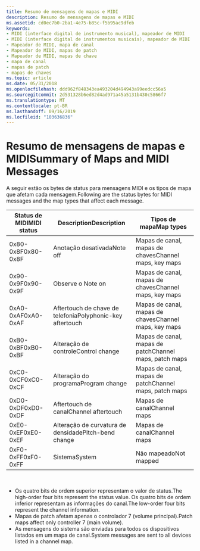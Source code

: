 ```yaml
---
title: Resumo de mensagens de mapas e MIDI
description: Resumo de mensagens de mapas e MIDI
ms.assetid: cd0ec7b0-2ba1-4e75-b85c-f5b95ac9dfeb
keywords:
- MIDI (interface digital de instrumento musical), mapeador de MIDI
- MIDI (interface digital de instrumentos musicais), mapeador de MIDI
- Mapeador de MIDI, mapa de canal
- Mapeador de MIDI, mapas de patch
- Mapeador de MIDI, mapas de chave
- mapa de canal
- mapas de patch
- mapas de chaves
ms.topic: article
ms.date: 05/31/2018
ms.openlocfilehash: ddd962f848343ea493204d494943a99eedcc56a5
ms.sourcegitcommit: 2d531328b6ed82d4ad971a45a5131b430c5866f7
ms.translationtype: MT
ms.contentlocale: pt-BR
ms.lasthandoff: 09/16/2019
ms.locfileid: "103636836"
---
```

# <a name="summary-of-maps-and-midi-messages"></a><span data-ttu-id="58bd3-111">Resumo de mensagens de mapas e MIDI</span><span class="sxs-lookup"><span data-stu-id="58bd3-111">Summary of Maps and MIDI Messages</span></span>

<span data-ttu-id="58bd3-112">A seguir estão os bytes de status para mensagens MIDI e os tipos de mapa que afetam cada mensagem.</span><span class="sxs-lookup"><span data-stu-id="58bd3-112">Following are the status bytes for MIDI messages and the map types that affect each message.</span></span>



| <span data-ttu-id="58bd3-113">Status de MIDI</span><span class="sxs-lookup"><span data-stu-id="58bd3-113">MIDI status</span></span> | <span data-ttu-id="58bd3-114">Description</span><span class="sxs-lookup"><span data-stu-id="58bd3-114">Description</span></span>               | <span data-ttu-id="58bd3-115">Tipos de mapa</span><span class="sxs-lookup"><span data-stu-id="58bd3-115">Map types</span></span>                |
|-------------|---------------------------|--------------------------|
| <span data-ttu-id="58bd3-116">0x80-0x8F</span><span class="sxs-lookup"><span data-stu-id="58bd3-116">0x80-0x8F</span></span>   | <span data-ttu-id="58bd3-117">Anotação desativada</span><span class="sxs-lookup"><span data-stu-id="58bd3-117">Note off</span></span>                  | <span data-ttu-id="58bd3-118">Mapas de canal, mapas de chaves</span><span class="sxs-lookup"><span data-stu-id="58bd3-118">Channel maps, key maps</span></span>   |
| <span data-ttu-id="58bd3-119">0x90-0x9F</span><span class="sxs-lookup"><span data-stu-id="58bd3-119">0x90-0x9F</span></span>   | <span data-ttu-id="58bd3-120">Observe o </span><span class="sxs-lookup"><span data-stu-id="58bd3-120">Note on</span></span>                   | <span data-ttu-id="58bd3-121">Mapas de canal, mapas de chaves</span><span class="sxs-lookup"><span data-stu-id="58bd3-121">Channel maps, key maps</span></span>   |
| <span data-ttu-id="58bd3-122">0xA0-0xAF</span><span class="sxs-lookup"><span data-stu-id="58bd3-122">0xA0-0xAF</span></span>   | <span data-ttu-id="58bd3-123">Aftertouch de chave de telefonia</span><span class="sxs-lookup"><span data-stu-id="58bd3-123">Polyphonic-key aftertouch</span></span> | <span data-ttu-id="58bd3-124">Mapas de canal, mapas de chaves</span><span class="sxs-lookup"><span data-stu-id="58bd3-124">Channel maps, key maps</span></span>   |
| <span data-ttu-id="58bd3-125">0xB0-0xBF</span><span class="sxs-lookup"><span data-stu-id="58bd3-125">0xB0-0xBF</span></span>   | <span data-ttu-id="58bd3-126">Alteração de controle</span><span class="sxs-lookup"><span data-stu-id="58bd3-126">Control change</span></span>            | <span data-ttu-id="58bd3-127">Mapas de canal, mapas de patch</span><span class="sxs-lookup"><span data-stu-id="58bd3-127">Channel maps, patch maps</span></span> |
| <span data-ttu-id="58bd3-128">0xC0-0xCF</span><span class="sxs-lookup"><span data-stu-id="58bd3-128">0xC0-0xCF</span></span>   | <span data-ttu-id="58bd3-129">Alteração do programa</span><span class="sxs-lookup"><span data-stu-id="58bd3-129">Program change</span></span>            | <span data-ttu-id="58bd3-130">Mapas de canal, mapas de patch</span><span class="sxs-lookup"><span data-stu-id="58bd3-130">Channel maps, patch maps</span></span> |
| <span data-ttu-id="58bd3-131">0xD0-0xDF</span><span class="sxs-lookup"><span data-stu-id="58bd3-131">0xD0-0xDF</span></span>   | <span data-ttu-id="58bd3-132">Aftertouch de canal</span><span class="sxs-lookup"><span data-stu-id="58bd3-132">Channel aftertouch</span></span>        | <span data-ttu-id="58bd3-133">Mapas de canal</span><span class="sxs-lookup"><span data-stu-id="58bd3-133">Channel maps</span></span>             |
| <span data-ttu-id="58bd3-134">0xE0-0xEF</span><span class="sxs-lookup"><span data-stu-id="58bd3-134">0xE0-0xEF</span></span>   | <span data-ttu-id="58bd3-135">Alteração de curvatura de densidade</span><span class="sxs-lookup"><span data-stu-id="58bd3-135">Pitch-bend change</span></span>         | <span data-ttu-id="58bd3-136">Mapas de canal</span><span class="sxs-lookup"><span data-stu-id="58bd3-136">Channel maps</span></span>             |
| <span data-ttu-id="58bd3-137">0xF0-0xFF</span><span class="sxs-lookup"><span data-stu-id="58bd3-137">0xF0-0xFF</span></span>   | <span data-ttu-id="58bd3-138">Sistema</span><span class="sxs-lookup"><span data-stu-id="58bd3-138">System</span></span>                    | <span data-ttu-id="58bd3-139">Não mapeado</span><span class="sxs-lookup"><span data-stu-id="58bd3-139">Not mapped</span></span>               |



 

-   <span data-ttu-id="58bd3-140">Os quatro bits de ordem superior representam o valor de status.</span><span class="sxs-lookup"><span data-stu-id="58bd3-140">The high-order four bits represent the status value.</span></span> <span data-ttu-id="58bd3-141">Os quatro bits de ordem inferior representam as informações do canal.</span><span class="sxs-lookup"><span data-stu-id="58bd3-141">The low-order four bits represent the channel information.</span></span>
-   <span data-ttu-id="58bd3-142">Mapas de patch afetam apenas o controlador 7 (volume principal).</span><span class="sxs-lookup"><span data-stu-id="58bd3-142">Patch maps affect only controller 7 (main volume).</span></span>
-   <span data-ttu-id="58bd3-143">As mensagens do sistema são enviadas para todos os dispositivos listados em um mapa de canal.</span><span class="sxs-lookup"><span data-stu-id="58bd3-143">System messages are sent to all devices listed in a channel map.</span></span>

 

 




